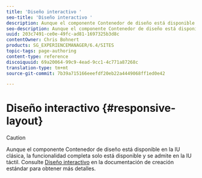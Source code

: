 ```yaml
---
title: 'Diseño interactivo '
seo-title: 'Diseño interactivo '
description: Aunque el componente Contenedor de diseño está disponible en la IU clásica, la funcionalidad completa solo está disponible y se admite en la IU táctil.
seo-description: Aunque el componente Contenedor de diseño está disponible en la IU clásica, la funcionalidad completa solo está disponible y se admite en la IU táctil.
uuid: 203c7491-ce0e-49fc-ad81-1697325b3d8c
contentOwner: Chris Bohnert
products: SG_EXPERIENCEMANAGER/6.4/SITES
topic-tags: page-authoring
content-type: reference
discoiquuid: 69a20064-99c9-4ead-9cc1-4c771a87268c
translation-type: tm+mt
source-git-commit: 7b39a715166eeefdf20eb22a4449068ff1ed0e42

---
```



# Diseño interactivo {#responsive-layout}

>[!CAUTION]
>
>Aunque el componente Contenedor de diseño está disponible en la IU clásica, la funcionalidad completa solo está disponible y se admite en la IU táctil. Consulte [Diseño interactivo](/help/sites-authoring/responsive-layout.md) en la documentación de creación estándar para obtener más detalles.

